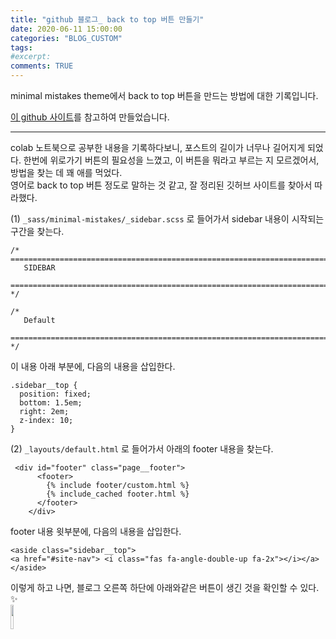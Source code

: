 ```yaml
---
title: "github 블로그_ back to top 버튼 만들기"
date: 2020-06-11 15:00:00
categories: "BLOG_CUSTOM"
tags:
#excerpt:
comments: TRUE
---
```


minimal mistakes theme에서 back to top 버튼을 만드는 방법에 대한 기록입니다.   

[이 github 사이트](https://github.com/mmistakes/minimal-mistakes/issues/1731)를 참고하여 만들었습니다.  

------------------------------------------------------------------------------- 
colab 노트북으로 공부한 내용을 기록하다보니, 포스트의 길이가 너무나 길어지게 되었다. 한번에 위로가기 버튼의 필요성을 느꼈고, 이 버튼을 뭐라고 부르는 지 모르겠어서, 방법을 찾는 데 꽤 애를 먹었다.  
영어로 back to top 버튼 정도로 말하는 것 같고, 잘 정리된 깃허브 사이트를 찾아서 따라했다.  


(1) `_sass/minimal-mistakes/_sidebar.scss` 로 들어가서  sidebar 내용이 시작되는 구간을 찾는다.
```
/* ==========================================================================
   SIDEBAR
   ========================================================================== */

/*
   Default
   ========================================================================== */
```  
이 내용 아래 부분에, 다음의 내용을 삽입한다.

```
.sidebar__top {
  position: fixed;
  bottom: 1.5em;
  right: 2em;
  z-index: 10;
}
```


(2) `_layouts/default.html` 로 들어가서 아래의 footer 내용을 찾는다.  
```
 <div id="footer" class="page__footer">
      <footer>
        {% include footer/custom.html %}
        {% include_cached footer.html %}
      </footer>
    </div>
```  

footer 내용 윗부분에, 다음의 내용을 삽입한다.  
```
<aside class="sidebar__top">
<a href="#site-nav"> <i class="fas fa-angle-double-up fa-2x"></i></a>
</aside>
```

이렇게 하고 나면, 블로그 오른쪽 하단에 아래와같은 버튼이 생긴 것을 확인할 수 있다. :sparkles:  
<img src ="https://user-images.githubusercontent.com/50826051/84364811-88ebe480-ac0b-11ea-961d-c5a2a582a264.png" width="10%">

